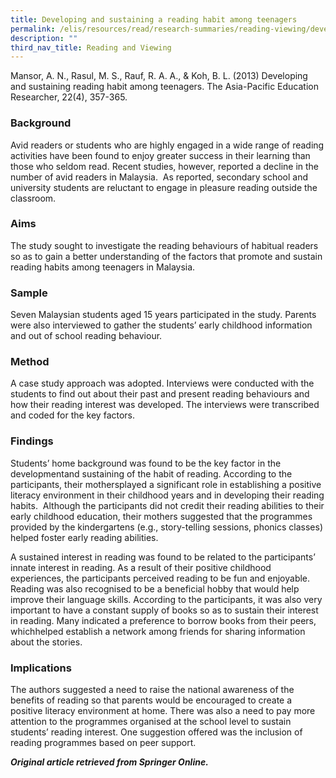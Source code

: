 ```yaml
---
title: Developing and sustaining a reading habit among teenagers
permalink: /elis/resources/read/research-summaries/reading-viewing/developing-sustaining-reading-habit-teenager/
description: ""
third_nav_title: Reading and Viewing
---
```

Mansor, A. N., Rasul, M. S., Rauf, R. A. A., & Koh, B. L. (2013) Developing and sustaining reading habit among teenagers. The Asia-Pacific Education Researcher, 22(4), 357-365.

### Background

Avid readers or students who are highly engaged in a wide range of reading activities have been found to enjoy greater success in their learning than those who seldom read. Recent studies, however, reported a decline in the number of avid readers in Malaysia.  As reported, secondary school and university students are reluctant to engage in pleasure reading outside the classroom.

### Aims

The study sought to investigate the reading behaviours of habitual readers so as to gain a better understanding of the factors that promote and sustain reading habits among teenagers in Malaysia.

### Sample

Seven Malaysian students aged 15 years participated in the study. Parents were also interviewed to gather the students’ early childhood information and out of school reading behaviour.

### Method

A case study approach was adopted. Interviews were conducted with the students to find out about their past and present reading behaviours and how their reading interest was developed. The interviews were transcribed and coded for the key factors.

### Findings

Students’ home background was found to be the key factor in the developmentand sustaining of the habit of reading. According to the participants, their mothersplayed a significant role in establishing a positive literacy environment in their childhood years and in developing their reading habits.  Although the participants did not credit their reading abilities to their early childhood education, their mothers suggested that the programmes provided by the kindergartens (e.g., story-telling sessions, phonics classes) helped foster early reading abilities.

A sustained interest in reading was found to be related to the participants’ innate interest in reading. As a result of their positive childhood experiences, the participants perceived reading to be fun and enjoyable. Reading was also recognised to be a beneficial hobby that would help improve their language skills. According to the participants, it was also very important to have a constant supply of books so as to sustain their interest in reading. Many indicated a preference to borrow books from their peers, whichhelped establish a network among friends for sharing information about the stories.

### Implications

The authors suggested a need to raise the national awareness of the benefits of reading so that parents would be encouraged to create a positive literacy environment at home. There was also a need to pay more attention to the programmes organised at the school level to sustain students’ reading interest. One suggestion offered was the inclusion of reading programmes based on peer support.


_**Original article retrieved from Springer Online.**_  
